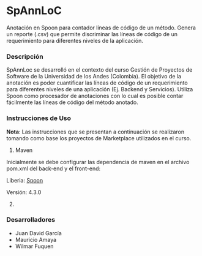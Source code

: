 # SpAnnLoC
Anotación en Spoon para contador líneas de código de un método. Genera un reporte (.csv) que permite discriminar las líneas de código de un requerimiento para diferentes niveles de la aplicación.

### Descripción
SpAnnLoc se desarrolló en el contexto del curso Gestión de Proyectos de Software de la Universidad de los Andes (Colombia). El objetivo de la anotación es poder cuantificar las líneas de código de un requerimiento para diferentes niveles de una aplicación (Ej. Backend y Servicios). Utiliza Spoon como procesador de anotaciones con lo cual es posible contar fácilmente las líneas de código del método anotado.

### Instrucciones de Uso
**Nota**: Las instrucciones que se presentan a continuación se realizaron tomando como base los proyectos de Marketplace utilizados en el curso.

1. Maven

  Inicialmente se debe configurar las dependencia de maven en el archivo pom.xml del back-end y el front-end:

  Liberia: <a href="http://spoon.gforge.inria.fr/">Spoon</a>

  Versión: 4.3.0

2. 

### Desarrolladores
* Juan David García
* Mauricio Amaya
* Wilmar Fuquen
